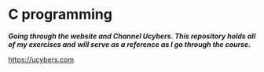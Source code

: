 # **C programming**
***Going through the website and Channel _Ucybers_. This repository holds all of my exercises and***
***will serve as a reference as I go through the course.***

https://ucybers.com
